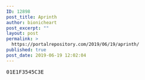 ```yaml
---
ID: 12898
post_title: Aprinth
author: bionicheart
post_excerpt: ""
layout: post
permalink: >
  https://portalrepository.com/2019/06/19/aprinth/
published: true
post_date: 2019-06-19 12:02:04
---
```

<pre>01E1F3545C3E</pre>